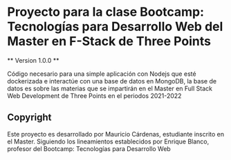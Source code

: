 # Proyecto para la clase Bootcamp: Tecnologías para Desarrollo Web del Master en F-Stack de Three Points

** Version 1.0.0 **

Código necesario para una simple aplicación con Nodejs que esté dockerizada e interactúe con una base de datos en MongoDB, la base de datos es sobre las materias que se impartirán en el Master en Full Stack Web Development de Three Points en el periodos 2021-2022

## Copyright

Este proyecto es desarrollado por Mauricio Cárdenas, estudiante inscrito en el Master. Siguiendo los lineamientos establecidos por Enrique Blanco, profesor del Bootcamp: Tecnologías para Desarrollo Web
